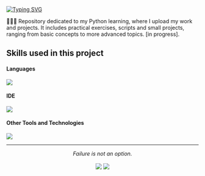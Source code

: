 <a href="https://git.io/typing-svg"><img src="https://readme-typing-svg.demolab.com?font=Fira+Code&pause=1000&color=F7F7F7&random=false&width=435&lines=Welcome+to+my+project;Ruanet+Alejandro+Ozuna+Diaz;Information+Technology+Engineering;Python" alt="Typing SVG" /></a>

👨🏻‍💻 Repository dedicated to my Python learning, where I upload my work and projects. It includes practical exercises, scripts and small projects, ranging from basic concepts to more advanced topics. [in progress].

## Skills used in this project

<h4> Languages </h4>
<span> 
  <img src="https://img.shields.io/badge/Python-F8DD6A?style=for-the-badge&logo=python&logoColor=black">
</span>

<h4> IDE </h4>
<span>
<img src="https://img.shields.io/badge/Pycharm-507EAB?style=for-the-badge&logo=pycharm&logoColor=white">

<h4> Other Tools and Technologies </h4>
<span>
  <img src="https://img.shields.io/badge/Git-F05032?style=for-the-badge&logo=git&logoColor=white">
</span>

<hr>
<p align="center">
   <i>Failure is not an option.</i>
   <br>
<br>	
<a target="_blank" href="https://www.linkedin.com/in/ruanetozuna"><img src="https://img.shields.io/badge/-LinkedIn-0077B5?style=for-the-badge&logo=Linkedin&logoColor=white"></img></a>
<a target="_blank" href="mailto:ruanetozunadiaz@gmail.com"><img src="https://img.shields.io/badge/-Gmail-D14836?style=for-the-badge&logo=Gmail&logoColor=white"></img></a>
<br>
</p>
